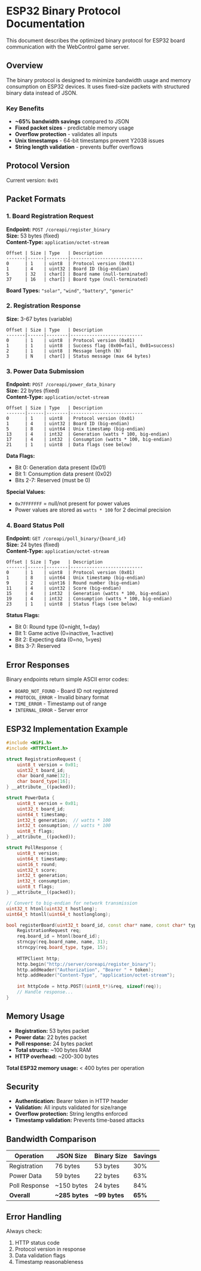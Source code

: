 # ESP32 Binary Protocol Documentation

This document describes the optimized binary protocol for ESP32 board communication with the WebControl game server.

## Overview

The binary protocol is designed to minimize bandwidth usage and memory consumption on ESP32 devices. It uses fixed-size packets with structured binary data instead of JSON.

### Key Benefits

- **~65% bandwidth savings** compared to JSON
- **Fixed packet sizes** - predictable memory usage
- **Overflow protection** - validates all inputs
- **Unix timestamps** - 64-bit timestamps prevent Y2038 issues
- **String length validation** - prevents buffer overflows

## Protocol Version

Current version: `0x01`

## Packet Formats

### 1. Board Registration Request

**Endpoint:** `POST /coreapi/register_binary`  
**Size:** 53 bytes (fixed)  
**Content-Type:** `application/octet-stream`

```
Offset | Size | Type   | Description
-------|------|--------|---------------------------
0      | 1    | uint8  | Protocol version (0x01)
1      | 4    | uint32 | Board ID (big-endian)
5      | 32   | char[] | Board name (null-terminated)
37     | 16   | char[] | Board type (null-terminated)
```

**Board Types:** `"solar"`, `"wind"`, `"battery"`, `"generic"`

### 2. Registration Response

**Size:** 3-67 bytes (variable)

```
Offset | Size | Type   | Description
-------|------|--------|---------------------------
0      | 1    | uint8  | Protocol version (0x01)
1      | 1    | uint8  | Success flag (0x00=fail, 0x01=success)
2      | 1    | uint8  | Message length (N)
3      | N    | char[] | Status message (max 64 bytes)
```

### 3. Power Data Submission

**Endpoint:** `POST /coreapi/power_data_binary`  
**Size:** 22 bytes (fixed)  
**Content-Type:** `application/octet-stream`

```
Offset | Size | Type   | Description
-------|------|--------|---------------------------
0      | 1    | uint8  | Protocol version (0x01)
1      | 4    | uint32 | Board ID (big-endian)
5      | 8    | uint64 | Unix timestamp (big-endian)
13     | 4    | int32  | Generation (watts * 100, big-endian)
17     | 4    | int32  | Consumption (watts * 100, big-endian)
21     | 1    | uint8  | Data flags (see below)
```

**Data Flags:**
- Bit 0: Generation data present (0x01)
- Bit 1: Consumption data present (0x02)
- Bits 2-7: Reserved (must be 0)

**Special Values:**
- `0x7FFFFFFF` = null/not present for power values
- Power values are stored as `watts * 100` for 2 decimal precision

### 4. Board Status Poll

**Endpoint:** `GET /coreapi/poll_binary/{board_id}`  
**Size:** 24 bytes (fixed)  
**Content-Type:** `application/octet-stream`

```
Offset | Size | Type   | Description
-------|------|--------|---------------------------
0      | 1    | uint8  | Protocol version (0x01)
1      | 8    | uint64 | Unix timestamp (big-endian)
9      | 2    | uint16 | Round number (big-endian)
11     | 4    | uint32 | Score (big-endian)
15     | 4    | int32  | Generation (watts * 100, big-endian)
19     | 4    | int32  | Consumption (watts * 100, big-endian)
23     | 1    | uint8  | Status flags (see below)
```

**Status Flags:**
- Bit 0: Round type (0=night, 1=day)
- Bit 1: Game active (0=inactive, 1=active)
- Bit 2: Expecting data (0=no, 1=yes)
- Bits 3-7: Reserved

## Error Responses

Binary endpoints return simple ASCII error codes:

- `BOARD_NOT_FOUND` - Board ID not registered
- `PROTOCOL_ERROR` - Invalid binary format
- `TIME_ERROR` - Timestamp out of range
- `INTERNAL_ERROR` - Server error

## ESP32 Implementation Example

```cpp
#include <WiFi.h>
#include <HTTPClient.h>

struct RegistrationRequest {
    uint8_t version = 0x01;
    uint32_t board_id;
    char board_name[32];
    char board_type[16];
} __attribute__((packed));

struct PowerData {
    uint8_t version = 0x01;
    uint32_t board_id;
    uint64_t timestamp;
    int32_t generation;  // watts * 100
    int32_t consumption; // watts * 100
    uint8_t flags;
} __attribute__((packed));

struct PollResponse {
    uint8_t version;
    uint64_t timestamp;
    uint16_t round;
    uint32_t score;
    int32_t generation;
    int32_t consumption;
    uint8_t flags;
} __attribute__((packed));

// Convert to big-endian for network transmission
uint32_t htonl(uint32_t hostlong);
uint64_t htonll(uint64_t hostlonglong);

bool registerBoard(uint32_t board_id, const char* name, const char* type) {
    RegistrationRequest req;
    req.board_id = htonl(board_id);
    strncpy(req.board_name, name, 31);
    strncpy(req.board_type, type, 15);
    
    HTTPClient http;
    http.begin("http://server/coreapi/register_binary");
    http.addHeader("Authorization", "Bearer " + token);
    http.addHeader("Content-Type", "application/octet-stream");
    
    int httpCode = http.POST((uint8_t*)&req, sizeof(req));
    // Handle response...
}
```

## Memory Usage

- **Registration:** 53 bytes packet
- **Power data:** 22 bytes packet  
- **Poll response:** 24 bytes packet
- **Total structs:** ~100 bytes RAM
- **HTTP overhead:** ~200-300 bytes

**Total ESP32 memory usage:** < 400 bytes per operation

## Security

- **Authentication:** Bearer token in HTTP header
- **Validation:** All inputs validated for size/range
- **Overflow protection:** String lengths enforced
- **Timestamp validation:** Prevents time-based attacks

## Bandwidth Comparison

| Operation | JSON Size | Binary Size | Savings |
|-----------|-----------|-------------|---------|
| Registration | 76 bytes | 53 bytes | 30% |
| Power Data | 59 bytes | 22 bytes | 63% |
| Poll Response | ~150 bytes | 24 bytes | 84% |
| **Overall** | **~285 bytes** | **~99 bytes** | **65%** |

## Error Handling

Always check:
1. HTTP status code
2. Protocol version in response
3. Data validation flags
4. Timestamp reasonableness

